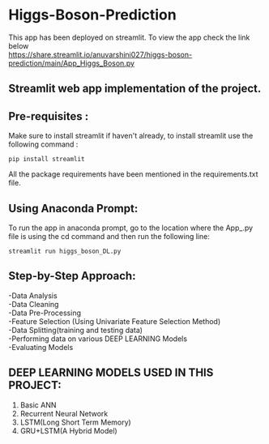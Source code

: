 # Higgs-Boson-Prediction

This app has been deployed on streamlit. To view the app check the link below <br>
https://share.streamlit.io/anuvarshini027/higgs-boson-prediction/main/App_Higgs_Boson.py

## Streamlit web app implementation of the project. 

## Pre-requisites :

Make sure to install streamlit if haven't already, to install streamlit use the following command :

```
pip install streamlit
```
All the package requirements have been mentioned in the requirements.txt file. 

## Using Anaconda Prompt:

To run the app in anaconda prompt, go to the location where the App_.py file is using the cd command and then run the following line:

```
streamlit run higgs_boson_DL.py
```
## Step-by-Step Approach:

 -Data Analysis<br>
 -Data Cleaning<br>
 -Data Pre-Processing<br>
 -Feature Selection (Using Univariate Feature Selection Method)<br>
 -Data Splitting(training and testing data)<br>
 -Performing data on various DEEP LEARNING Models<br>
 -Evaluating Models

## DEEP LEARNING MODELS USED IN THIS PROJECT:

1) Basic ANN
2) Recurrent Neural Network
3) LSTM(Long Short Term Memory)
4) GRU+LSTM(A Hybrid Model)
